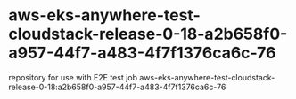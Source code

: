 # aws-eks-anywhere-test-cloudstack-release-0-18-a2b658f0-a957-44f7-a483-4f7f1376ca6c-76
repository for use with E2E test job aws-eks-anywhere-test-cloudstack-release-0-18:a2b658f0-a957-44f7-a483-4f7f1376ca6c-76
